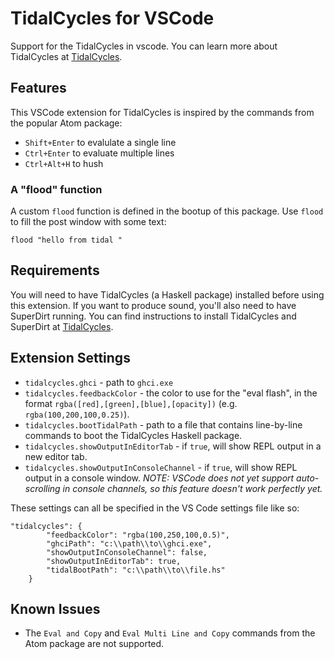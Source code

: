# TidalCycles for VSCode

Support for the TidalCycles in vscode. You can learn more about
TidalCycles at [TidalCycles](https://tidalcycles.org).

## Features

This VSCode extension for TidalCycles is inspired by the commands from the popular Atom package:

- `Shift+Enter` to evalulate a single line
- `Ctrl+Enter` to evaluate multiple lines
- `Ctrl+Alt+H` to hush

### A "flood" function

A custom `flood` function is defined in the bootup of this package. Use `flood` to fill the
post window with some text:

`flood "hello from tidal "`

## Requirements

You will need to have TidalCycles (a Haskell package) installed before
using this extension. If you want to produce sound, you'll also
need to have SuperDirt running. You can find instructions to install
TidalCycles and SuperDirt at [TidalCycles](https://tidalcycles.org).

## Extension Settings

* `tidalcycles.ghci` - path to `ghci.exe`
* `tidalcycles.feedbackColor` - the color to use for the "eval flash", 
    in the format `rgba([red],[green],[blue],[opacity])` (e.g. `rgba(100,200,100,0.25)`).
* `tidalcycles.bootTidalPath` - path to a file that contains line-by-line commands to boot the TidalCycles Haskell package.
* `tidalcycles.showOutputInEditorTab` - if `true`, will show REPL output in a new editor tab.
* `tidalcycles.showOutputInConsoleChannel` - if `true`, will show REPL output in a console window. *NOTE: VSCode does not yet support auto-scrolling in console channels, so this feature doesn't work perfectly yet.*

These settings can all be specified in the VS Code settings file like so:

```
"tidalcycles": {
        "feedbackColor": "rgba(100,250,100,0.5)",
        "ghciPath": "c:\\path\\to\\ghci.exe",
        "showOutputInConsoleChannel": false,
        "showOutputInEditorTab": true,
        "tidalBootPath": "c:\\path\\to\\file.hs"
    }
```

## Known Issues

- The `Eval and Copy` and `Eval Multi Line and Copy` commands from the Atom package are not supported.


